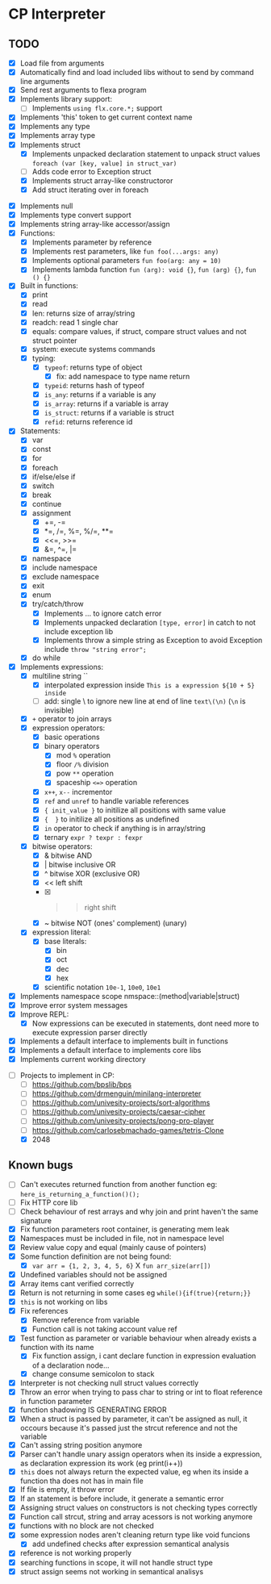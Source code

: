 # CP Interpreter

## TODO
- [X] Load file from arguments
- [X] Automatically find and load included libs without to send by command line arguments
- [X] Send rest arguments to flexa program
- [X] Implements library support:
    - [ ] Implements `using flx.core.*;` support
- [X] Implements 'this' token to get current context name
- [X] Implements any type
- [X] Implements array type
    <!-- - [ ] Change `var arr[]: any;` to `var arr: any[];`? -->
    <!-- - [ ] Add `items[] = item;` as append support? -->
- [X] Implements struct
    - [X] Implements unpacked declaration statement to unpack struct values `foreach (var [key, value] in struct_var)`
    - [ ] Adds code error to Exception struct
    - [X] Implements struct array-like constructoror
    - [X] Add struct iterating over in foreach
<!-- - [ ] Super structs???
    - [ ] Add struct functions?
    - [ ] Add init function?
    - [ ] Add struct heritage? -->
- [X] Implements null
- [X] Implements type convert support
- [X] Implements string array-like accessor/assign
- [X] Functions:
    - [X] Implements parameter by reference
    - [X] Implements rest parameters, like `fun foo(...args: any)`
    - [X] Implements optional parameters `fun foo(arg: any = 10)`
    - [X] Implements lambda function `fun (arg): void {}`, `fun (arg) {}`, `fun () {}`
- [X] Built in functions:
    - [X] print
    - [X] read
    - [X] len: returns size of array/string
    - [X] readch: read 1 single char
    - [X] equals: compare values, if struct, compare struct values and not struct pointer
    - [X] system: execute systems commands
    - [X] typing:
        - [X] `typeof`: returns type of object
            - [X] fix: add namespace to type name return
        - [X] `typeid`: returns hash of typeof
        - [X] `is_any`: returns if a variable is any
        - [X] `is_array`: returns if a variable is array
        - [X] `is_struct`: returns if a variable is struct
        - [X] `refid`: returns reference id
- [X] Statements:
    - [X] var
    - [X] const
    - [X] for
    - [X] foreach
    - [X] if/else/else if
    - [X] switch
    - [X] break
    - [X] continue
    - [X] assignment
        - [X] +=, -=
        - [X] *=, /=, %=, %/=, **=
        - [x] <<=, >>=
        - [x] &=, ^=, |=
    - [X] namespace
    - [X] include namespace
    - [X] exclude namespace
    - [X] exit
    - [X] enum
    - [X] try/catch/throw
        - [X] Implements ... to ignore catch error
        - [X] Implements unpacked declaration `[type, error]` in catch to not include exception lib
        - [X] Implements throw a simple string as Exception to avoid Exception include `throw "string error";`
    - [X] do while
- [X] Implements expressions:
    - [X] multiline string ``
        - [X] interpolated expression inside `This is a expression ${10 + 5} inside`
        - [ ] add: single \ to ignore new line at end of line `text\(\n)` (`\n` is invisible)
    - [X] `+` operator to join arrays
    - [X] expression operators:
        - [X] basic operations
        - [X] binary operators 
            - [X] mod `%` operation
            - [X] floor `/%` division
            - [X] pow `**` operation
            - [X] spaceship `<=>` operation
        - [X] `x++`, `x--` incrementor
        - [X] `ref` and `unref` to handle variable references
        - [X] `{ init_value }` to initilize all positions with same value
        - [X] `{  }` to initilize all positions as undefined
        - [X] `in` operator to check if anything is in array/string
        - [X] ternary `expr ? texpr : fexpr`
    - [X] bitwise operators:
        - [x] &   bitwise AND
        - [x] |   bitwise inclusive OR
        - [x] ^   bitwise XOR (exclusive OR)
        - [x] <<  left shift
        - [x] >>  right shift
        - [x] ~	  bitwise NOT (ones' complement) (unary)
    - [X] expression literal:
        - [X] base literals:
            - [X] bin
            - [X] oct
            - [X] dec
            - [X] hex
        - [X] scientific notation `10e-1`, `10e0`, `10e1`
- [X] Implements namespace scope nmspace::(method|variable|struct)
- [x] Improve error system messages
- [X] Improve REPL:
    - [X] Now expressions can be executed in statements, dont need more to execute expression parser directly
- [X] Implements a default interface to implements built in functions
- [X] Implements a default interface to implements core libs
- [X] Implements current working directory
<!-- - [ ] Implements C-types? -->
- [ ] Projects to implement in CP:
    - [ ] https://github.com/bpslib/bps
    - [ ] https://github.com/drmenguin/minilang-interpreter
    - [ ] https://github.com/univesity-projects/sort-algorithms
    - [ ] https://github.com/univesity-projects/caesar-cipher
    - [ ] https://github.com/univesity-projects/pong-pro-player
    - [ ] https://github.com/carlosebmachado-games/tetris-Clone
    - [X] 2048

## Known bugs
- [ ] Can't executes returned function from another function eg: `here_is_returning_a_function()();`
- [ ] Fix HTTP core lib
- [ ] Check behaviour of rest arrays and why join and print haven't the same signature
- [X] Fix function parameters root container, is generating mem leak
- [X] Namespaces must be included in file, not in namespace level
- [X] Review value copy and equal (mainly cause of pointers)
- [X] Some function definition are not being found:
    - [X] `var arr = {1, 2, 3, 4, 5, 6}` X `fun arr_size(arr[])`
- [X] Undefined variables should not be assigned
- [X] Array items cant verified correctly
- [X] Return is not returning in some cases eg `while(){if(true){return;}}`
- [X] `this` is not working on libs
- [X] Fix references
    - [X] Remove reference from variable
    - [X] Function call is not taking account value ref
- [X] Test function as parameter or variable behaviour when already exists a function with its name
    - [X] Fix function assign, i cant declare function in expression evaluation of a declaration node...
    - [X] change consume semicolon to stack
- [X] Interpreter is not checking null struct values correctly
- [X] Throw an error when trying to pass char to string or int to float reference in function parameter
- [X] function shadowing IS GENERATING ERROR
- [X] When a struct is passed by parameter, it can't be assigned as null, it occours because it's passed just the strcut reference and not the variable
- [X] Can't assing string position anymore
- [X] Parser can't handle unary assign operators when its inside a expression, as declaration expression its work (eg print(i++))
- [X] `this` does not always return the expected value, eg when its inside a function tha does not has in main file
- [X] If file is empty, it throw error
- [X] If an statement is before include, it generate a semantic error
- [X] Assigning struct values on constructors is not checking types correctly
- [X] Function call strcut, string and array acessors is not working anymore
- [X] functions with no block are not checked
- [X] some expression nodes aren't cleaning return type like void funcions
    - [X] add undefined checks after expression semantical analysis
- [X] reference is not working properly
- [X] searching functions in scope, it will not handle struct type
- [X] struct assign seems not working in semantical analisys
